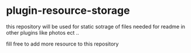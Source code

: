 # plugin-resource-storage

this repository will be used for static sotrage of files needed for readme in other plugins like photos ect ..

fill free to add more resource to this repository
